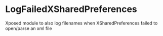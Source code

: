 # LogFailedXSharedPreferences
Xposed module to also log filenames when XSharedPreferences failed to open/parse an xml file
